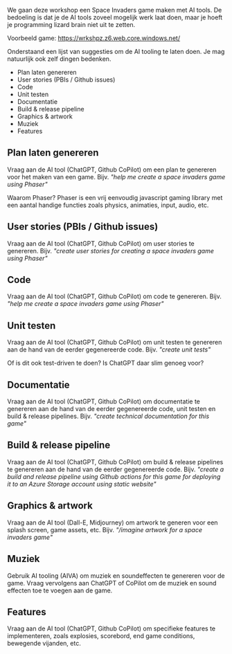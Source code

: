 We gaan deze workshop een Space Invaders game maken met AI tools. De bedoeling is dat je de AI tools zoveel mogelijk werk laat doen, maar je hoeft je programming lizard brain niet uit te zetten.

Voorbeeld game: https://wrkshpz.z6.web.core.windows.net/

Onderstaand een lijst van suggesties om de AI tooling te laten doen. Je mag natuurlijk ook zelf dingen bedenken.

- Plan laten genereren 
- User stories (PBIs / Github issues) 
- Code 
- Unit testen
- Documentatie
- Build & release pipeline
- Graphics & artwork
- Muziek
- Features

## Plan laten genereren
Vraag aan de AI tool (ChatGPT, Github CoPilot) om een plan te genereren voor het maken van een game. Bijv. _"help me create a space invaders game using Phaser"_

Waarom Phaser? Phaser is een vrij eenvoudig javascript gaming library met een aantal handige functies zoals physics, animaties, input, audio, etc.

## User stories (PBIs / Github issues)
Vraag aan de AI tool (ChatGPT, Github CoPilot) om user stories te genereren. Bijv. _"create user stories for creating a space invaders game using Phaser"_

## Code
Vraag aan de AI tool (ChatGPT, Github CoPilot) om code te genereren. Bijv. _"help me create a space invaders game using Phaser"_

## Unit testen
Vraag aan de AI tool (ChatGPT, Github CoPilot) om unit testen te genereren aan de hand van de eerder gegenereerde code. Bijv. _"create unit tests"_ 

Of is dit ook test-driven te doen? Is ChatGPT daar slim genoeg voor?

## Documentatie
Vraag aan de AI tool (ChatGPT, Github CoPilot) om documentatie te genereren aan de hand van de eerder gegenereerde code, unit testen en build & release pipelines. Bijv. _"create technical documentation for this game"_

## Build & release pipeline
Vraag aan de AI tool (ChatGPT, Github CoPilot) om build & release pipelines te genereren aan de hand van de eerder gegenereerde code. Bijv. _"create a build and release pipeline using Github actions for this game for deploying it to an Azure Storage account using static website"_

## Graphics & artwork
Vraag aan de AI tool (Dall-E, Midjourney) om artwork te generen voor een splash screen, game assets, etc. Bijv. _"/imagine artwork for a space invaders game"_

## Muziek
Gebruik AI tooling (AIVA) om muziek en soundeffecten te genereren voor de game. Vraag vervolgens aan ChatGPT of CoPilot om de muziek en sound effecten toe te voegen aan de game.

## Features
Vraag aan de AI tool (ChatGPT, Github CoPilot) om specifieke features te implementeren, zoals explosies, scorebord, end game conditions, bewegende vijanden, etc. 
